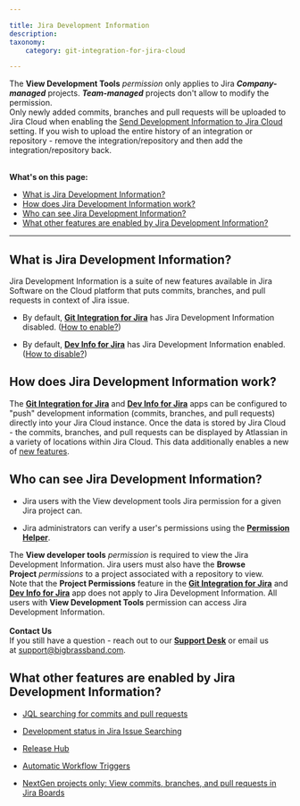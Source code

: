 ```yaml
---

title: Jira Development Information
description:
taxonomy:
    category: git-integration-for-jira-cloud

---
```


<div class="bbb-callout bbb--alert">
    <div class="irow">
    <div class="ilogobox">
        <span class="logoimg"></span>
    </div>
    <div class="imsgbox">
        The <b>View Development Tools</b> <i>permission</i> only applies to Jira <b><i>Company-managed</i></b> projects. <b><i>Team-managed</i></b> projects don't allow to modify the permission.
    </div>
    </div>
</div>

<div class="bbb-callout bbb--note">
    <div class="irow">
    <div class="ilogobox">
        <span class="logoimg"></span>
    </div>
    <div class="imsgbox">
        Only newly added commits, branches and pull requests will be uploaded to Jira Cloud when enabling the <a href='/git-integration-for-jira-cloud/send-development-information-to-jira-cloud-setting-gij-cloud'>Send Development Information to Jira Cloud</a> setting. If you wish to upload the entire history of an integration or repository - remove the integration/repository and then add the integration/repository back.
    </div>
    </div>
</div>
<br>

**What's on this page:**
- [What is Jira Development Information?](#what-is-jira-development-information)
- [How does Jira Development Information work?](#how-does-jira-development-information-work)
- [Who can see Jira Development Information?](#who-can-see-jira-development-information)
- [What other features are enabled by Jira Development Information?](#what-other-features-are-enabled-by-jira-development-information)

* * *

## What is Jira Development Information?

Jira Development Information is a suite of new features available in Jira Software on the Cloud platform that puts commits, branches, and pull requests in context of Jira issue.

*   By default, [**Git Integration for Jira**](https://marketplace.atlassian.com/4984) has Jira Development Information disabled. ([How to enable?](/git-integration-for-jira-cloud/how-can-a-jira-administrator-enable-or-disable-jira-development-information-gij-cloud))

*   By default, [**Dev Info for Jira**](https://marketplace.atlassian.com/1219270) has Jira Development Information enabled. ([How to disable?](/git-integration-for-jira-cloud/how-can-a-jira-administrator-enable-or-disable-jira-development-information-gij-cloud))

## How does Jira Development Information work?

The [**Git Integration for Jira**](https://marketplace.atlassian.com/4984) and [**Dev Info for Jira**](https://marketplace.atlassian.com/1219270) apps can be configured to "push" development information (commits, branches, and pull requests) directly into your Jira Cloud instance. Once the data is stored by Jira Cloud - the commits, branches, and pull requests can be displayed by Atlassian in a variety of locations within Jira Cloud. This data additionally enables a new of [new features](#What-other-features-are-enabled-by-Jira-Development-Information%3).

## Who can see Jira Development Information?

*   Jira users with the View development tools Jira permission for a given Jira project can.

*   Jira administrators can verify a user's permissions using the [**Permission Helper**](https://confluence.atlassian.com/adminjiracloud/jira-admin-helper-818578850.html).

<div class="bbb-callout bbb--alert">
    <div class="irow">
    <div class="ilogobox">
        <span class="logoimg"></span>
    </div>
    <div class="imsgbox">
        The <b>View developer tools</b> <i>permission</i> is required to view the Jira Development Information. Jira users must also have the <b>Browse Project</b> <i>permissions</i> to a project associated with a repository to view.
    </div>
    </div>
</div>

<div class="bbb-callout bbb--note">
    <div class="irow">
    <div class="ilogobox">
        <span class="logoimg"></span>
    </div>
    <div class="imsgbox">
        Note that the <b>Project Permissions</b> feature in the <a href="https://marketplace.atlassian.com/apps/4984/git-integration-for-jira?tab=overview&hosting=cloud" target="_blank"><b>Git Integration for Jira</b></a> and <a href="https://marketplace.atlassian.com/apps/1219270/dev-info-for-jira?hosting=cloud&tab=overview" target="_blank"><b>Dev Info for Jira</b></a> app does not apply to Jira Development Information. All users with <b>View Development Tools</b> permission can access Jira Development Information.
    </div>
    </div>
</div>
<br>

<div class="bbb-callout bbb--info">
    <div class="irow">
    <div class="ilogobox">
        <span class="logoimg"></span>
    </div>
    <div class="imsgbox">
        <b>Contact Us</b><br>
        If you still have a question - reach out to our <a href='https://bigbrassband.atlassian.net/servicedesk/customer/portals'><b>Support Desk</b></a> or email us at <a href='mailto:support@bigbrassband.com'>support@bigbrassband.com</a>.
    </div>
    </div>
</div>

## What other features are enabled by Jira Development Information?

*   [JQL searching for commits and pull requests](/git-integration-for-jira-cloud/jql-searching-for-commits-and-pull-requests-gij-cloud)

*   [Development status in Jira Issue Searching](/git-integration-for-jira-cloud/development-status-in-jira-issue-searching-gij-cloud)

*   [Release Hub](/git-integration-for-jira-cloud/release-hub-warnings-gij-cloud)

*   [Automatic Workflow Triggers](/git-integration-for-jira-cloud/automatic-workflow-triggers-gij-cloud)

*   [NextGen projects only: View commits, branches, and pull requests in Jira Boards](/git-integration-for-jira-cloud/next-gen-projects-only-view-commits-branches-and-pull-requests-in-jira-boards-gij-cloud)

